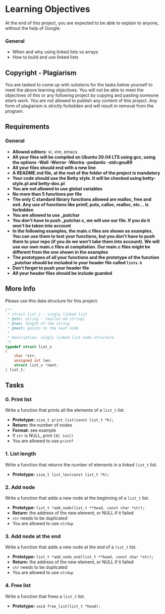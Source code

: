# Learning Objectives

At the end of this project, you are expected to be able to explain to anyone, without the help of Google:

### General

- When and why using linked lists vs arrays
- How to build and use linked lists

## Copyright - Plagiarism

You are tasked to come up with solutions for the tasks below yourself to meet the above learning objectives. You will not be able to meet the objectives of this or any following project by copying and pasting someone else’s work. You are not allowed to publish any content of this project. Any form of plagiarism is strictly forbidden and will result in removal from the program.

## Requirements

### General

- **Allowed editors**: vi, vim, emacs
- **All your files will be compiled on Ubuntu 20.04 LTS using gcc, using the options -Wall -Werror -Wextra -pedantic -std=gnu89**
- **All your files should end with a new line**
- **A README.md file, at the root of the folder of the project is mandatory**
- **Your code should use the Betty style. It will be checked using betty-style.pl and betty-doc.pl**
- **You are not allowed to use global variables**
- **No more than 5 functions per file**
- **The only C standard library functions allowed are malloc, free and exit. Any use of functions like printf, puts, calloc, realloc, etc… is forbidden**
- **You are allowed to use _putchar**
- **You don’t have to push _putchar.c, we will use our file. If you do it won’t be taken into account**
- **In the following examples, the main.c files are shown as examples. You can use them to test your functions, but you don’t have to push them to your repo (if you do we won’t take them into account). We will use our own main.c files at compilation. Our main.c files might be different from the one shown in the examples**
- **The prototypes of all your functions and the prototype of the function _putchar should be included in your header file called `lists.h`**
- **Don’t forget to push your header file**
- **All your header files should be include guarded**

## More Info

Please use this data structure for this project:

```c
/**
 * struct list_s - singly linked list
 * @str: string - (malloc'ed string)
 * @len: length of the string
 * @next: points to the next node
 *
 * Description: singly linked list node structure
 */
typedef struct list_s
{
    char *str;
    unsigned int len;
    struct list_s *next;
} list_t;
```
## Tasks

### 0. Print list
Write a function that prints all the elements of a `list_t` list.

- **Prototype:** `size_t print_list(const list_t *h);`
- **Return:** the number of nodes
- **Format:** see example
- If `str` is NULL, print `[0] (nil)`
- You are allowed to use `printf`

### 1. List length
Write a function that returns the number of elements in a linked `list_t` list.

- **Prototype:** `size_t list_len(const list_t *h);`

### 2. Add node
Write a function that adds a new node at the beginning of a `list_t` list.

- **Prototype:** `list_t *add_node(list_t **head, const char *str);`
- **Return:** the address of the new element, or NULL if it failed
- `str` needs to be duplicated
- You are allowed to use `strdup`

### 3. Add node at the end
Write a function that adds a new node at the end of a `list_t` list.

- **Prototype:** `list_t *add_node_end(list_t **head, const char *str);`
- **Return:** the address of the new element, or NULL if it failed
- `str` needs to be duplicated
- You are allowed to use `strdup`

### 4. Free list
Write a function that frees a `list_t` list.

- **Prototype:** `void free_list(list_t *head);`

